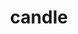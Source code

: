 ---
layout: smileys&emotion
title: candle
emoji: candle
permalink: 🕯.html
image: assets/img/3moji/candle.png
---